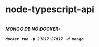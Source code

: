 # node-typescript-api 

##### <br>MONGO DB NO DOCKER: <br> <br> `docker run -p 27017:27017 -d mongo`